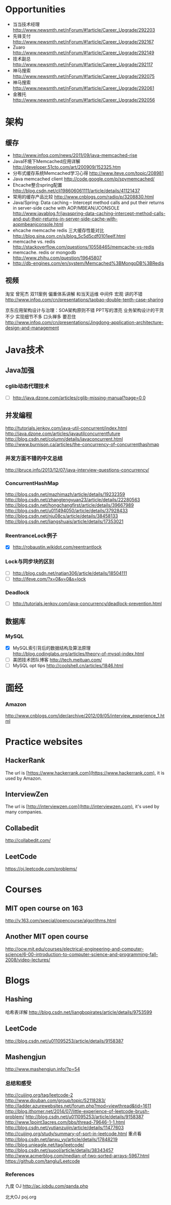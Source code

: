 # Opportunities
 - 当当技术经理 http://www.newsmth.net/nForum/#!article/Career_Upgrade/292203
 - 先锋支付 http://www.newsmth.net/nForum/#!article/Career_Upgrade/292167
 - Zuaro http://www.newsmth.net/nForum/#!article/Career_Upgrade/292149
 - 技术副总 http://www.newsmth.net/nForum/#!article/Career_Upgrade/292117
 - 神马搜索 http://www.newsmth.net/nForum/#!article/Career_Upgrade/292075
 - 神马搜索 http://www.newsmth.net/nForum/#!article/Career_Upgrade/292061
 - 金雅托 http://www.newsmth.net/nForum/#!article/Career_Upgrade/292056

# 架构

## 缓存
 - http://www.infoq.com/news/2011/09/java-memcached-rise
 - Java环境下Memcached应用详解 http://developer.51cto.com/art/200909/152325.htm
 - 分布式缓存系统Memcached学习心得 http://www.iteye.com/topic/208981
 - Java memcached client http://code.google.com/p/spymemcached/
 - Ehcache整合spring配置 http://blog.csdn.net/clj198606061111/article/details/41121437
 - 常用的缓存产品比较 http://www.cnblogs.com/radio/p/3208830.html
 - Java/Spring: Data caching – Intercept method calls and put their returns in server-side cache with AOP/MBEAN/JCONSOLE http://www.javablog.fr/javaspring-data-caching-intercept-method-calls-and-put-their-returns-in-server-side-cache-with-aopmbeanjconsole.html
 - ehcache memcache redis 三大缓存性能对比 http://blog.sina.com.cn/s/blog_5c5d5cdf0101eelf.html
 - memcache vs. redis http://stackoverflow.com/questions/10558465/memcache-vs-redis
 - memcache. redis or mongodb http://www.zhihu.com/question/19645807
 - http://db-engines.com/en/system/Memcached%3BMongoDB%3BRedis


## 视频

淘宝 曾宪杰 双11案例 偏重体系讲解 和当天运维 中间件 宏观 讲的不错
http://www.infoq.com/cn/presentations/taobao-double-tenth-case-sharing

京东应用架构设计与治理：SOA架构原则不错 PPT写的漂亮 业务架构设计的干货不少 实现细节不多 口头禅多 要忍住
http://www.infoq.com/cn/presentations/Jingdong-application-architecture-design-and-management

# Java技术

## Java加强

### cglib动态代理技术

- [ ] http://java.dzone.com/articles/cglib-missing-manual?page=0,0

## 并发编程
http://tutorials.jenkov.com/java-util-concurrent/index.html
http://java.dzone.com/articles/javautilconcurrentfuture
http://blog.csdn.net/column/details/javaconcurrent.html
http://www.burnison.ca/articles/the-concurrency-of-concurrenthashmap

### 并发方面不错的中文总结
http://ibruce.info/2013/12/07/java-interview-questions-concurrency/

### ConcurrentHashMap
http://blog.csdn.net/mazhimazh/article/details/19232359
http://blog.csdn.net/zhangtengyuan23/article/details/22280563
http://blog.csdn.net/hongchangfirst/article/details/39667989
http://blog.csdn.net/u011494050/article/details/37928433
http://blog.csdn.net/nju08cs/article/details/38458133
http://blog.csdn.net/liangshuais/article/details/17353021

### ReentranceLock例子
- [X] http://robaustin.wikidot.com/reentrantlock

### Lock与同步块的区别
- [ ] http://blog.csdn.net/natian306/article/details/18504111
- [ ] http://ifeve.com/?x=0&y=0&s=lock

### Deadlock
- [ ] http://tutorials.jenkov.com/java-concurrency/deadlock-prevention.html

## 数据库
### MySQL
 - [X] MySQL索引背后的数据结构及算法原理 http://blog.codinglabs.org/articles/theory-of-mysql-index.html
 - [ ] 美团技术团队博客 http://tech.meituan.com/
 - [ ] MySQL opt tips http://coolshell.cn/articles/1846.html
 
# 面经
    
### Amazon
http://www.cnblogs.com/ider/archive/2012/09/05/interview_experience_1.html

# Practice websites

## HackerRank

The url is [https://www.hackerrank.com](https://www.hackerrank.com), it is used by Amazon.

## InterviewZen

The url is [http://interviewzen.com](http://interviewzen.com), it's used by many companies.

## Collabedit

http://collabedit.com/

## LeetCode

https://oj.leetcode.com/problems/

# Courses

## MIT open course on 163

http://v.163.com/special/opencourse/algorithms.html

## Another MIT open course
http://ocw.mit.edu/courses/electrical-engineering-and-computer-science/6-00-introduction-to-computer-science-and-programming-fall-2008/video-lectures/

# Blogs

## Hashing

哈希表详解
http://blog.csdn.net/liangbopirates/article/details/9753599

## LeetCode

http://blog.csdn.net/u011095253/article/details/9158387

## Mashengjun
http://www.mashengjun.info/?p=54

### 总结和感受
http://cuijing.org/tag/leetcode-2
http://www.douban.com/group/topic/52118283/
http://ladder.azurewebsites.net/forum.php?mod=viewthread&tid=1611
http://blog.ithomer.net/2014/07/little-experience-of-leetcode-brush-problem/
http://blog.csdn.net/u011095253/article/details/9158387
http://www.1point3acres.com/bbs/thread-79646-1-1.html
http://blog.csdn.net/yutianzuijin/article/details/11477603
http://cuijing.org/study/summary-of-sort-in-leetcode.html
重点看
http://blog.csdn.net/lanxu_yy/article/details/17848219
http://blog.unieagle.net/tag/leetcode/
http://blog.csdn.net/suool/article/details/38343457
http://www.acmerblog.com/median-of-two-sorted-arrays-5967.html
https://github.com/tanglu/Leetcode

### References
九度 OJ
http://ac.jobdu.com/qanda.php

北大OJ
poj.org

